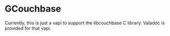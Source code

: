 GCouchbase
==========

Currently, this is just a vapi to support the libcouchbase C library. Valadoc is
provided for that vapi.